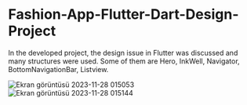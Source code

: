 # Fashion-App-Flutter-Dart-Design-Project
In the developed project, the design issue in Flutter was discussed and many structures were used. Some of them are Hero, InkWell, Navigator, BottomNavigationBar, Listview.


![Ekran görüntüsü 2023-11-28 015053](https://github.com/Elcieren/Fashion-App-Flutter-Dart-Design-Project/assets/117864036/3e4521a2-2c71-48a2-acf7-a447b403c376)<br>![Ekran görüntüsü 2023-11-28 015144](https://github.com/Elcieren/Fashion-App-Flutter-Dart-Design-Project/assets/117864036/7c397c7b-69ec-42ea-8ee1-065d8529bd7a)
